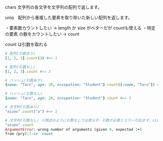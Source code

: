 chars 文字列の各文字を文字列の配列で返します。

uniq　配列から重複した要素を取り除いた新しい配列を返します。

・要素数カウントしたい → length か size がベターだが countも使える
・特定の要素 の数をカウントしたい → count

count は引数を取れる
```ruby
# 配列(引数あり)
[1, 2, 3].count(3) #=> 1

# 配列(引数なし)
[1, 2, 3].count #=> 3

# ハッシュ(引数あり)
{name: "Taro", age: 20, occupation: "Student"}.count([:name, "Taro"]) #=> 1

# ハッシュ(引数なし)
{name: "Taro", age: 20, occupation: "Student"}.count #=> 3

# 文字列(引数あり)
"aiueo".count("a") #=> 1

# 文字列(引数なし) ※既述のように引数なしでは使えず、引数が必要とエラーが出ます。size or lengthを使いましょう。
"aiueo".count
ArgumentError: wrong number of arguments (given 0, expected 1+)
from (pry):7:in `count

```
